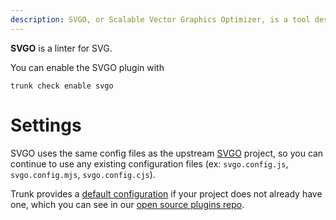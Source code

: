 ```yaml
---
description: SVGO, or Scalable Vector Graphics Optimizer, is a tool designed to optimize SVG files, making them smaller and more efficient without compromising on quality.
---
```


**SVGO** is a linter for SVG.

You can enable the SVGO plugin with

```shell
trunk check enable svgo
```

# Settings

SVGO uses the same config files as the 
upstream [SVGO](https://github.com/svg/svgo) project, so you can continue to use any
existing configuration files (ex: `svgo.config.js`, `svgo.config.mjs`, `svgo.config.cjs`).

Trunk provides a [default configuration](https://github.com/trunk-io/plugins/tree/main/linters/svgo) if your project does not already have one,
which you can see in our [open source plugins repo](https://github.com/trunk-io/plugins/tree/main).
